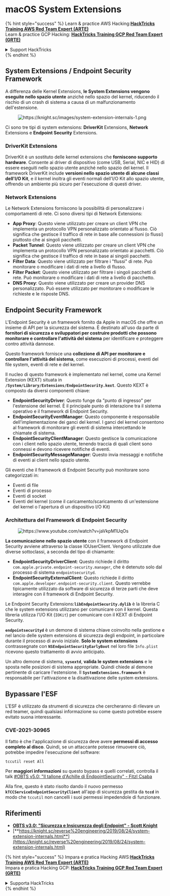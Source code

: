 # macOS System Extensions

{% hint style="success" %}
Learn & practice AWS Hacking:<img src="/.gitbook/assets/arte.png" alt="" data-size="line">[**HackTricks Training AWS Red Team Expert (ARTE)**](https://training.hacktricks.xyz/courses/arte)<img src="/.gitbook/assets/arte.png" alt="" data-size="line">\
Learn & practice GCP Hacking: <img src="/.gitbook/assets/grte.png" alt="" data-size="line">[**HackTricks Training GCP Red Team Expert (GRTE)**<img src="/.gitbook/assets/grte.png" alt="" data-size="line">](https://training.hacktricks.xyz/courses/grte)

<details>

<summary>Support HackTricks</summary>

* Check the [**subscription plans**](https://github.com/sponsors/carlospolop)!
* **Join the** 💬 [**Discord group**](https://discord.gg/hRep4RUj7f) or the [**telegram group**](https://t.me/peass) or **follow** us on **Twitter** 🐦 [**@hacktricks\_live**](https://twitter.com/hacktricks\_live)**.**
* **Share hacking tricks by submitting PRs to the** [**HackTricks**](https://github.com/carlospolop/hacktricks) and [**HackTricks Cloud**](https://github.com/carlospolop/hacktricks-cloud) github repos.

</details>
{% endhint %}

## System Extensions / Endpoint Security Framework

A differenza delle Kernel Extensions, **le System Extensions vengono eseguite nello spazio utente** anziché nello spazio del kernel, riducendo il rischio di un crash di sistema a causa di un malfunzionamento dell'estensione.

<figure><img src="../../../.gitbook/assets/image (606).png" alt="https://knight.sc/images/system-extension-internals-1.png"><figcaption></figcaption></figure>

Ci sono tre tipi di system extensions: **DriverKit** Extensions, **Network** Extensions e **Endpoint Security** Extensions.

### **DriverKit Extensions**

DriverKit è un sostituto delle kernel extensions che **forniscono supporto hardware**. Consente ai driver di dispositivo (come USB, Serial, NIC e HID) di essere eseguiti nello spazio utente anziché nello spazio del kernel. Il framework DriverKit include **versioni nello spazio utente di alcune classi dell'I/O Kit**, e il kernel inoltra gli eventi normali dell'I/O Kit allo spazio utente, offrendo un ambiente più sicuro per l'esecuzione di questi driver.

### **Network Extensions**

Le Network Extensions forniscono la possibilità di personalizzare i comportamenti di rete. Ci sono diversi tipi di Network Extensions:

* **App Proxy**: Questo viene utilizzato per creare un client VPN che implementa un protocollo VPN personalizzato orientato al flusso. Ciò significa che gestisce il traffico di rete in base alle connessioni (o flussi) piuttosto che ai singoli pacchetti.
* **Packet Tunnel**: Questo viene utilizzato per creare un client VPN che implementa un protocollo VPN personalizzato orientato ai pacchetti. Ciò significa che gestisce il traffico di rete in base ai singoli pacchetti.
* **Filter Data**: Questo viene utilizzato per filtrare i "flussi" di rete. Può monitorare o modificare i dati di rete a livello di flusso.
* **Filter Packet**: Questo viene utilizzato per filtrare i singoli pacchetti di rete. Può monitorare o modificare i dati di rete a livello di pacchetto.
* **DNS Proxy**: Questo viene utilizzato per creare un provider DNS personalizzato. Può essere utilizzato per monitorare o modificare le richieste e le risposte DNS.

## Endpoint Security Framework

L'Endpoint Security è un framework fornito da Apple in macOS che offre un insieme di API per la sicurezza del sistema. È destinato all'uso da parte di **fornitori di sicurezza e sviluppatori per costruire prodotti che possono monitorare e controllare l'attività del sistema** per identificare e proteggere contro attività dannose.

Questo framework fornisce una **collezione di API per monitorare e controllare l'attività del sistema**, come esecuzioni di processi, eventi del file system, eventi di rete e del kernel.

Il nucleo di questo framework è implementato nel kernel, come una Kernel Extension (KEXT) situata in **`/System/Library/Extensions/EndpointSecurity.kext`**. Questo KEXT è composto da diversi componenti chiave:

* **EndpointSecurityDriver**: Questo funge da "punto di ingresso" per l'estensione del kernel. È il principale punto di interazione tra il sistema operativo e il framework di Endpoint Security.
* **EndpointSecurityEventManager**: Questo componente è responsabile dell'implementazione dei ganci del kernel. I ganci del kernel consentono al framework di monitorare gli eventi di sistema intercettando le chiamate di sistema.
* **EndpointSecurityClientManager**: Questo gestisce la comunicazione con i client nello spazio utente, tenendo traccia di quali client sono connessi e devono ricevere notifiche di eventi.
* **EndpointSecurityMessageManager**: Questo invia messaggi e notifiche di eventi ai client nello spazio utente.

Gli eventi che il framework di Endpoint Security può monitorare sono categorizzati in:

* Eventi di file
* Eventi di processo
* Eventi di socket
* Eventi del kernel (come il caricamento/scaricamento di un'estensione del kernel o l'apertura di un dispositivo I/O Kit)

### Architettura del Framework di Endpoint Security

<figure><img src="../../../.gitbook/assets/image (1068).png" alt="https://www.youtube.com/watch?v=jaVkpM1UqOs"><figcaption></figcaption></figure>

**La comunicazione nello spazio utente** con il framework di Endpoint Security avviene attraverso la classe IOUserClient. Vengono utilizzate due diverse sottoclassi, a seconda del tipo di chiamante:

* **EndpointSecurityDriverClient**: Questo richiede il diritto `com.apple.private.endpoint-security.manager`, che è detenuto solo dal processo di sistema `endpointsecurityd`.
* **EndpointSecurityExternalClient**: Questo richiede il diritto `com.apple.developer.endpoint-security.client`. Questo verrebbe tipicamente utilizzato da software di sicurezza di terze parti che deve interagire con il framework di Endpoint Security.

Le Endpoint Security Extensions:**`libEndpointSecurity.dylib`** è la libreria C che le system extensions utilizzano per comunicare con il kernel. Questa libreria utilizza l'I/O Kit (`IOKit`) per comunicare con il KEXT di Endpoint Security.

**`endpointsecurityd`** è un demone di sistema chiave coinvolto nella gestione e nel lancio delle system extensions di sicurezza degli endpoint, in particolare durante il processo di avvio iniziale. **Solo le system extensions** contrassegnate con **`NSEndpointSecurityEarlyBoot`** nel loro file `Info.plist` ricevono questo trattamento di avvio anticipato.

Un altro demone di sistema, **`sysextd`**, **valida le system extensions** e le sposta nelle posizioni di sistema appropriate. Quindi chiede al demone pertinente di caricare l'estensione. Il **`SystemExtensions.framework`** è responsabile per l'attivazione e la disattivazione delle system extensions.

## Bypassare l'ESF

L'ESF è utilizzato da strumenti di sicurezza che cercheranno di rilevare un red teamer, quindi qualsiasi informazione su come questo potrebbe essere evitato suona interessante.

### CVE-2021-30965

Il fatto è che l'applicazione di sicurezza deve avere **permessi di accesso completo al disco**. Quindi, se un attaccante potesse rimuovere ciò, potrebbe impedire l'esecuzione del software:
```bash
tccutil reset All
```
Per **maggiori informazioni** su questo bypass e quelli correlati, controlla il talk [#OBTS v5.0: "Il tallone d'Achille di EndpointSecurity" - Fitzl Csaba](https://www.youtube.com/watch?v=lQO7tvNCoTI)

Alla fine, questo è stato risolto dando il nuovo permesso **`kTCCServiceEndpointSecurityClient`** all'app di sicurezza gestita da **`tccd`** in modo che `tccutil` non cancelli i suoi permessi impedendole di funzionare.

## Riferimenti

* [**OBTS v3.0: "Sicurezza e Insicurezza degli Endpoint" - Scott Knight**](https://www.youtube.com/watch?v=jaVkpM1UqOs)
* [**https://knight.sc/reverse%20engineering/2019/08/24/system-extension-internals.html**](https://knight.sc/reverse%20engineering/2019/08/24/system-extension-internals.html)

{% hint style="success" %}
Impara e pratica Hacking AWS:<img src="/.gitbook/assets/arte.png" alt="" data-size="line">[**HackTricks Training AWS Red Team Expert (ARTE)**](https://training.hacktricks.xyz/courses/arte)<img src="/.gitbook/assets/arte.png" alt="" data-size="line">\
Impara e pratica Hacking GCP: <img src="/.gitbook/assets/grte.png" alt="" data-size="line">[**HackTricks Training GCP Red Team Expert (GRTE)**<img src="/.gitbook/assets/grte.png" alt="" data-size="line">](https://training.hacktricks.xyz/courses/grte)

<details>

<summary>Supporta HackTricks</summary>

* Controlla i [**piani di abbonamento**](https://github.com/sponsors/carlospolop)!
* **Unisciti al** 💬 [**gruppo Discord**](https://discord.gg/hRep4RUj7f) o al [**gruppo telegram**](https://t.me/peass) o **seguici** su **Twitter** 🐦 [**@hacktricks\_live**](https://twitter.com/hacktricks\_live)**.**
* **Condividi trucchi di hacking inviando PR ai** [**HackTricks**](https://github.com/carlospolop/hacktricks) e [**HackTricks Cloud**](https://github.com/carlospolop/hacktricks-cloud) repos su github.

</details>
{% endhint %}
